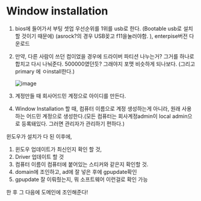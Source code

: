 # Window installation

1. bios에 들어가서 부팅 셋업 우선순위를 1위를 usb로 한다. (Bootable usb로 설치할 것이기 때문에) (asrock?의 경우 USB꽂고 f11을눌러야함. ), enterpise버전 다운로드

2. 만약, 다른 사람이 쓰던 컴이었을 경우에 드라이버 파티션 나누는거? 그거를 하나로 합치고 다시 나눠준다. 500000였던듯? 그래야지 포맷 비슷하게 되나보다. (그리고 primary 에 ㅇinstall한다.)

   ![image](https://user-images.githubusercontent.com/37058233/125117965-d69f7e80-e0a3-11eb-82cc-53c8606356ee.png)

3. 계정만들 때 회사어드민 계정으로 아이디를 만든다.

4. Window Installation 할 때, 컴퓨터 이름으로 계정 생성하는게 아니라, 원래 사용하는 어드민 계정으로 생성한다.(모든 컴퓨터는 회사계정admin이 local admin으로 등록돼있다. 그러면 관리자가 관리하기 편하다.)

윈도우가 설치가 다 된 이후에, 

1. 윈도우 업데이트가 최신인지 확인 할 것,
2. Driver 업데이트 할 것
3. 컴퓨터 이름이 컴퓨터에 붙어있는 스티커와 같은지 확인할 것.
4. domain에 조인하고, ad에 잘 넣은 후에 gpupdate확인
5. gpupdate 잘 이뤄줬는지, 뭐 소프트웨어 이런걸로 확인 가능

한 후 그 다음에 도메인에 조인해준다!



